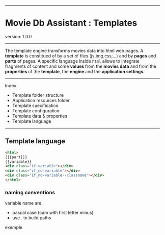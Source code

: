 ___

# Movie Db Assistant : Templates
version: 1.0.0
___

The template engine transforms movies data into html web pages. A **template** is constitued of
by a set of files (js,img,css;...) and by **pages** and **parts** of pages. A specific
language inside `html` allows to integrate fragments of content and some **values** from
the **movies data** and from the **properties** of the **template**, the **engine** and the **application settings**.

___

Index

- Template folder structure
- Application resources folder
- Template specification
- Template configuration
- Template data & properties
- Template language

___

## Template language

```html
<html>
{{{part}}}
{{variable}}
<div class="if-variable"></div>
<div class="if_no-variable"></div>
<div class="if_no-variable--classname"></div>
</html>
```

### naming conventions

variable name are:
- pascal case (cam with first letter minus)
- use . to build paths

exemple: 
